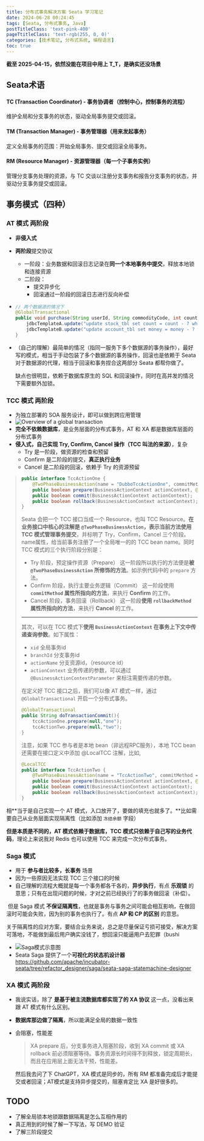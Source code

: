 ```yaml
---
title: 分布式事务解决方案 Seata 学习笔记
date: 2024-06-28 00:24:45
tags: [Seata, 分布式事务, Java]
postTitleClass: 'text-pink-400'
pageTtitleClass: 'text-rgb(255, 0, 0)'
categories: [技术笔记, 分布式系统, 编程语言]
toc: true
---
```


**截至 2025-04-15，依然没能在项目中用上 T_T，是确实还没场景**

<!-- more -->

## Seata术语

#### TC (Transaction Coordinator) - 事务协调者[](https://seata.apache.org/zh-cn/docs/overview/terminology#tc-transaction-coordinator---事务协调者)（控制中心，控制事务的流程）

维护全局和分支事务的状态，驱动全局事务提交或回滚。

#### TM (Transaction Manager) - 事务管理器[](https://seata.apache.org/zh-cn/docs/overview/terminology#tm-transaction-manager---事务管理器)（用来发起事务）

定义全局事务的范围：开始全局事务、提交或回滚全局事务。

#### RM (Resource Manager) - 资源管理器[](https://seata.apache.org/zh-cn/docs/overview/terminology#rm-resource-manager---资源管理器)（每一个子事务实例）

管理分支事务处理的资源，与 TC 交谈以注册分支事务和报告分支事务的状态，并驱动分支事务提交或回滚。

## 事务模式（四种）

### AT 模式 两阶段

- **非侵入式**

- **两阶段**提交协议

  - 一阶段：业务数据和回滚日志记录在**同一个本地事务中提交**，释放本地锁和连接资源
  - 二阶段：
    - 提交异步化
    - 回滚通过一阶段的回滚日志进行反向补偿

- ```java
  // 两个数据源的情况下
  @GlobalTransactional
  public void purchase(String userId, String commodityCode, int count, int money) {
      jdbcTemplateA.update("update stock_tbl set count = count - ? where commodity_code = ?", new Object[] {count, commodityCode});
      jdbcTemplateB.update("update account_tbl set money = money - ? where user_id = ?", new Object[] {money, userId});
  }
  ```

- （自己的理解）最简单的情况（指同一服务下多个数据源的事务操作），最好写的模式，相当于手动包装了多个数据源的事务操作，回滚也是依赖于 Seata 对于数据源的代理，相当于回滚和事务捏合这两部分 Seata 都帮你做了。

  缺点也很明显，依赖于数据库原生的 SQL 和回滚操作，同时在高并发的情况下需要额外加锁。

### TCC 模式 两阶段

- 为独立部署的 SOA 服务设计，即可以做到跨应用管理
- ![Overview of a global transaction](https://s2.loli.net/2024/06/28/dsezG7JymNEC2Kv.png)
- **完全不依赖数据库**，是业务层面的分布式事务，AT 和 XA 都是数据库层面的分布式事务
- **侵入式，自己实现 Try, Confirm, Cancel 操作（TCC 叫法的来源）**，复杂
  - Try 是一阶段，做资源的检查和预留
  - Confirm 是二阶段的提交，**真正执行业务**
  - Cancel 是二阶段的回滚，依赖于 Try 的资源预留

> ```java
> public interface TccActionOne {
>     @TwoPhaseBusinessAction(name = "DubboTccActionOne", commitMethod = "commit", rollbackMethod = "rollback")
>     public boolean prepare(BusinessActionContext actionContext, @BusinessActionContextParameter(paramName = "a") String a);
>     public boolean commit(BusinessActionContext actionContext);
>     public boolean rollback(BusinessActionContext actionContext);
> }
> ```
>
> Seata 会把一个 TCC 接口当成一个 Resource，也叫 TCC Resource。**在业务接口中核心的注解是 `@TwoPhaseBusinessAction`，表示当前方法使用 TCC 模式管理事务提交**，并标明了 Try，Confirm，Cancel 三个阶段。name属性，给当前事务注册了一个全局唯一的的 TCC bean name。同时 TCC 模式的三个执行阶段分别是：
>
> - Try 阶段，预定操作资源（Prepare） 这一阶段所以执行的方法便是**被 `@TwoPhaseBusinessAction` 所修饰的方法**。如示例代码中的 `prepare` 方法。
> - Confirm 阶段，执行主要业务逻辑（Commit） 这一阶段使用 **`commitMethod` 属性所指向的方法**，来执行 **Confirm** 的工作。
> - Cancel 阶段，事务回滚（Rollback） 这一阶段**使用 `rollbackMethod` 属性所指向的方法**，来执行 **Cancel** 的工作。
>
> ---
>
> 其次，可以在 TCC 模式下**使用 `BusinessActionContext` 在事务上下文中传递查询参数**。如下属性：
>
> - `xid` 全局事务id
> - `branchId` 分支事务id
> - `actionName` 分支资源id，（resource id）
> - `actionContext` 业务传递的参数，可以通过 `@BusinessActionContextParameter` 来标注需要传递的参数。
>
> 在定义好 TCC 接口之后，我们可以像 AT 模式一样，通过 `@GlobalTransactional` 开启一个分布式事务。
>
> ```java
> @GlobalTransactional
> public String doTransactionCommit(){
>     tccActionOne.prepare(null,"one");
>     tccActionTwo.prepare(null,"two");
> }
> ```
>
>
>
> 注意，如果 TCC 参与者是本地 bean（非远程RPC服务），本地 TCC bean 还需要在接口定义中添加 @LocalTCC 注解，比如,
>
> ```java
> @LocalTCC
> public interface TccActionTwo {
>     @TwoPhaseBusinessAction(name = "TccActionTwo", commitMethod = "commit", rollbackMethod = "rollback")
>     public boolean prepare(BusinessActionContext actionContext, @BusinessActionContextParameter(paramName = "a") String a);
>     public boolean commit(BusinessActionContext actionContext);
>     public boolean rollback(BusinessActionContext actionContext);
> }
> ```

相**当于是自己实现一个 AT 模式，入口放开了，要做的填充也就多了。**比如需要自己从业务层面实现隔离性（比如添加 `冻结余额` 字段）

**但是本质是不同的，AT 模式依赖于数据库，TCC 模式只依赖于自己写的业务代码**，理论上来说我对 Redis 也可以使用 TCC 来完成一次分布式事务。

### Saga 模式

- 用于 **参与者比较多，长事务** 场景
- 因为一些原因无法实现 TCC 三个接口的时候
- 自己理解的流程大概就是每一个事务都各干各的，**异步执行**，有点 **乐观锁** 的意思；只有在出现问题的时候，才对之前已经执行了的事务做回滚（补偿）。

​	但是 Saga 模式 **不保证隔离性**，也就是事务与事务之间可能会相互影响，在做回滚时可能会失败，因为别的事务也执行了。有点 **AP 和 CP 的区别** 的意思。

​	关于隔离性的应对方案，要结合业务来说，总之是尽量保证亏损可接受，解决方案可落地，不能做到最后用户确实没钱了，想回滚只能逼用户去犯罪（bushi

- ![Saga模式示意图](https://s2.loli.net/2024/06/28/1POJBCnmizGwb6r.png)
- Seata Saga 提供了一个**可视化的状态机设计器** https://github.com/apache/incubator-seata/tree/refactor_designer/saga/seata-saga-statemachine-designer

### XA 模式 两阶段

- 我说实话，除了 **是基于被主流数据库都实现了的 XA 协议** 这一点，没看出来跟 AT 模式有什么区别。

- **数据库那边做了隔离**，所以能满足全局的数据一致性

- 会阻塞，性能差

  > XA prepare 后，分支事务进入阻塞阶段，收到 XA commit 或 XA rollback 前必须阻塞等待。事务资源长时间得不到释放，锁定周期长，而且在应用层上面无法干预，性能差。

  然后我去问了下 ChatGPT，XA 模式是同步的，所有 RM 都准备完成后才能提交或者回滚；AT模式是支持异步提交的，阻塞肯定比 XA 是好很多的。

## TODO

- 了解全局锁本地锁跟数据隔离是怎么互相作用的
- 真正用到的时候了解一下写法，写 DEMO 验证
- 了解三阶段提交
